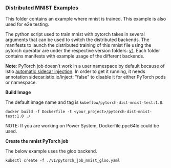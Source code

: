 ### Distributed MNIST Examples

This folder contains an example where mnist is trained. This example is also used for e2e testing.

The python script used to train mnist with pytorch takes in several arguments that can be used
to switch the distributed backends. The manifests to launch the distributed training of this mnist
file using the pytorch operator are under the respective version folders: [v1](./v1).
Each folder contains manifests with example usage of the different backends.

**Note**: PyTorch job doesn’t work in a user namespace by default because of Istio [automatic sidecar injection](https://istio.io/v1.3/docs/setup/additional-setup/sidecar-injection/#automatic-sidecar-injection). In order to get it running, it needs annotation sidecar.istio.io/inject: "false" to disable it for either PyTorch pods or namespace.

**Build Image**

The default image name and tag is `kubeflow/pytorch-dist-mnist-test:1.0`.

```shell
docker build -f Dockerfile -t <your_project>/pytorch-dist-mnist-test:1.0 ./
```
NOTE: If you are working on Power System, Dockerfile.ppc64le could be used.

**Create the mnist PyTorch job**

The below example uses the gloo backend.

```shell
kubectl create -f ./v1/pytorch_job_mnist_gloo.yaml
```
